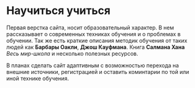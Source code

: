 # Научиться учиться

Первая верстка сайта, носит образовательный характер. В нем рассказывает о современных техниках обучения и о проблемах в обучении.
Так же есть краткие описания методик обучения от таких людей как **Барбары Оакли**, **Джош Кауфмана**. Книга **Салмана Хана** _Весь мир-школа_ и несколько полезных ресурсов.

В планах сделать сайт адаптивным с возможностью перехода на внешние источники, регистрацией и оставить коминтарии по той или иной технике обучения.
